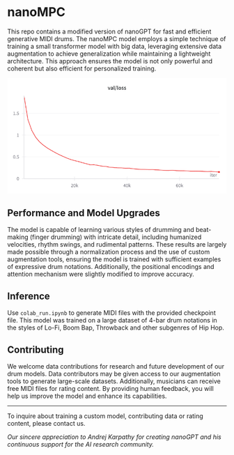 # nanoMPC

This repo contains a modified version of nanoGPT for fast and efficient generative MIDI drums. The nanoMPC model employs a simple technique of training a small transformer model with big data, leveraging extensive data augmentation to achieve generalization while maintaining a lightweight architecture. This approach ensures the model is not only powerful and coherent but also efficient for personalized training.

![Validation Loss](https://github.com/patchbanks/nanoMPC/blob/main/assets/nanompc_2M_val_loss.png?raw=true)

## Performance and Model Upgrades

The model is capable of learning various styles of drumming and beat-making (finger drumming) with intricate detail, including humanized velocities, rhythm swings, and rudimental patterns. These results are largely made possible through a normalization process and the use of custom augmentation tools, ensuring the model is trained with sufficient examples of expressive drum notations. Additionally, the positional encodings and attention mechanism were slightly modified to improve accuracy.

## Inference

Use `colab_run.ipynb` to generate MIDI files with the provided checkpoint file. This model was trained on a large dataset of 4-bar drum notations in the styles of Lo-Fi, Boom Bap, Throwback and other subgenres of Hip Hop.


## Contributing

We welcome data contributions for research and future development of our drum models. Data contributors may be given access to our augmentation tools to generate large-scale datasets. Additionally, musicians can receive free MIDI files for rating content. By providing human feedback, you will help us improve the model and enhance its capabilities.

***

To inquire about training a custom model, contributing data or rating content, please contact us.

_Our sincere appreciation to Andrej Karpathy for creating nanoGPT and his continuous support for the AI research community._
